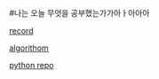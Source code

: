#나는 오늘 무엇을 공부했는가가아ㅏ아아아

[record](https://github.com/ef4555/TIL/tree/master/record)


[algorithom](https://github.com/ef4555/TIL/tree/master/algorithm)


[python repo](https://github.com/ef4555/TIL/tree/master/python)
